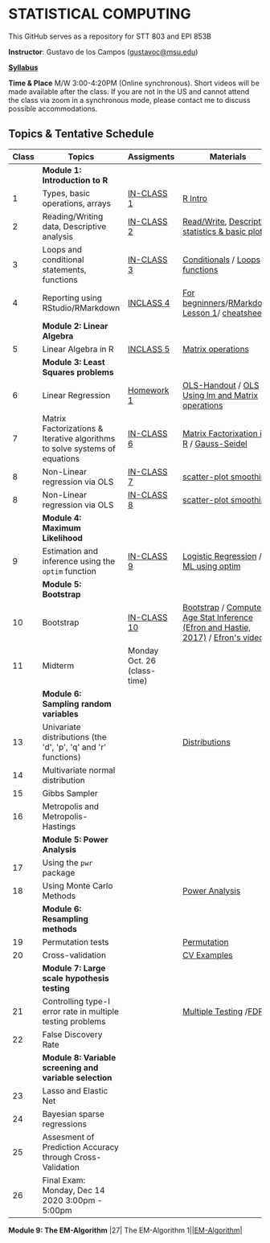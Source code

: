 # STATISTICAL COMPUTING


This GitHub serves as a repository for STT 803 and EPI 853B

**Instructor**: Gustavo de los Campos (gustavoc@msu.edu)

**[Syllabus](https://www.dropbox.com/s/qdatt31mn4it9ev/STAT_COMP_SYLLABUS.docx?dl=0)**

**Time & Place** M/W 3:00-4:20PM (Online synchronous). Short videos will be made available after the class. If you are not in the US and cannot attend the class via zoom in a synchronous mode, please contact me to discuss possible accommodations.

## Topics & Tentative Schedule

|Class | Topics | Assigments | Materials |
|----|----|----|---|
|  | **Module 1: Introduction to R** | |
|1|Types, basic operations, arrays|[IN-CLASS 1](https://github.com/gdlc/STAT_COMP/blob/master/INCLASS_1.md)|[R Intro](https://github.com/gdlc/STAT_COMP/blob/master/RIntro.md)|
|2|Reading/Writing data, Descriptive analysis|[IN-CLASS 2](https://github.com/gdlc/STAT_COMP/blob/master/INCLASS_2.md)|[Read/Write](https://github.com/gdlc/STAT_COMP/blob/master/RIntro.md#read-write), [Descriptive statistics & basic plots](https://github.com/gdlc/STAT_COMP/blob/master/RIntro.md#descriptives) |
|3|Loops and conditional statements, functions|[IN-CLASS 3](https://github.com/gdlc/STAT_COMP/blob/master/INCLASS_3.md)|[Conditionals](https://github.com/QuantGen/RIntro#conditionals) / [Loops](https://github.com/gdlc/STAT_COMP/blob/master/RIntro.md#loops) / [functions](https://github.com/gdlc/STAT_COMP/blob/master/RIntro.md#functions)|
|4|Reporting using RStudio/RMarkdown|[INCLASS 4](https://github.com/gdlc/STAT_COMP/blob/master/INCLASS_4.md)| [For begninners](https://github.com/gdlc/STAT_COMP/blob/master/RMarkdown_for_beginners.Rmd)/[RMarkdown Lesson 1](https://rmarkdown.rstudio.com/lesson-1.html)/ [cheatsheets](https://rmarkdown.rstudio.com/lesson-15.html)|
| | **Module 2: Linear Algebra** | | |
|5|Linear Algebra in R|[INCLASS 5](https://github.com/gdlc/STAT_COMP/blob/master/INCLASS_5.md)|[Matrix operations](https://github.com/gdlc/STAT_COMP/blob/master/LinearAlgebra.md)|
| | **Module 3: Least Squares problems** ||
|6|Linear Regression|[Homework 1](https://github.com/gdlc/STAT_COMP/blob/master/HW1.md) |[OLS-Handout](https://github.com/gdlc/STAT_COMP/blob/master/OLS.pdf) / [OLS Using lm and Matrix operations](https://github.com/gdlc/STAT_COMP/blob/master/OLS.md)|
|7| Matrix Factorizations & Iterative algorithms to solve systems of equations | [IN-CLASS 6](https://github.com/gdlc/STAT_COMP/blob/master/INCLASS_6.md) | [Matrix Factorixation in R](https://github.com/gdlc/STAT_COMP/blob/master/LinearAlgebra.md#matrix-factorization) / [Gauss-Seidel](https://github.com/gdlc/STAT_COMP/blob/master/GaussSeidel.md) |
|8| Non-Linear regression via OLS |[IN-CLASS 7](https://github.com/gdlc/STAT_COMP/blob/master/INCLASS_7.md) |[scatter-plot smoothing](https://github.com/gdlc/STAT_COMP/blob/master/scatter_plot_smoothing.md)|
|8| Non-Linear regression via OLS |[IN-CLASS 8](https://github.com/gdlc/STAT_COMP/blob/master/INCLASS_8.md) |[scatter-plot smoothing](https://github.com/gdlc/STAT_COMP/blob/master/scatter_plot_smoothing.md)|
| | **Module 4: Maximum Likelihood** | | |
|9 |Estimation and inference using the `optim` function |[IN-CLASS 9](https://github.com/gdlc/STAT_COMP/blob/master/INCLASS_9.md)|[Logistic Regression](https://github.com/gdlc/STAT_COMP/blob/master/LogisticRegression.pdf) / [ML using optim](https://github.com/gdlc/STAT_COMP/blob/master/LogisticRegression.md)|
| | **Module 5: Bootstrap** | | |
|10|Bootstrap |[IN-CLASS 10](https://github.com/gdlc/STAT_COMP/blob/master/INCLASS_10.md)|[Bootstrap](https://github.com/gdlc/STAT_COMP/blob/master/BOOTSTRAP.pdf) / [Computer Age Stat Inference (Efron and Hastie, 2017)](https://web.stanford.edu/~hastie/CASI/) / [Efron's video](https://www.youtube.com/watch?v=H2tOhMaXWvI)|
|11| Midterm |Monday Oct. 26 (class-time)||
| | **Module 6: Sampling random variables** | | |
|13| Univariate distributions (the 'd', 'p', 'q' and 'r' functions)||[Distributions](https://github.com/gdlc/STAT_COMP/blob/master/RIntro.md#distributions)|
|14| Multivariate normal distribution |||
|15| Gibbs Sampler |||
|16 | Metropolis and Metropolis-Hastings |||
| | **Module 5: Power Analysis** | | |
|17| Using the `pwr` package || |
|18| Using Monte Carlo Methods||[Power Analysis](https://github.com/gdlc/STAT_COMP/blob/master/POWER_AND_TYPE-I_ERROR.md)|
| | **Module 6: Resampling methods** |||
|19| Permutation tests ||[Permutation](https://github.com/gdlc/STAT_COMP/blob/master/PERMUTATION.md) |
|20| Cross-validation ||[CV Examples](https://github.com/gdlc/STAT_COMP/blob/master/CROSSVALIDATION.md) |
| | **Module 7: Large scale hypothesis testing** |||
|21|Controlling type-I error rate in multiple testing problems||[Multiple Testing](https://github.com/gdlc/STAT_COMP/blob/master/LARGE_SCALE_TESTING.md) /[FDR](https://github.com/gdlc/STAT_COMP/blob/master/FDR.md)|
|22| False Discovery Rate |||
| | **Module 8: Variable screening and variable selection** |||
|23|Lasso and Elastic Net |||
|24|Bayesian sparse regressions|||
|25|Assesment of Prediction Accuracy through Cross-Validation|||
|26|Final Exam: Monday, Dec 14 2020 3:00pm - 5:00pm |||
**Module 9: The EM-Algorithm**
|27| The EM-Algorithm 1||[EM-Algorithm](https://github.com/gdlc/STAT_COMP/blob/master/EMAlgorithm.pdf)|

